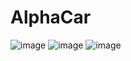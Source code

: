 # AlphaCar
![image](https://user-images.githubusercontent.com/79488603/215344358-b1c60b6e-62e1-4020-bfad-f6bcb9582a39.png)
![image](https://user-images.githubusercontent.com/79488603/215344468-823b77da-963a-490e-b6e2-c99ca028fb7a.png) ![image](https://user-images.githubusercontent.com/79488603/215344479-81bce9b3-1617-49b6-8850-258c60b097dd.png)

